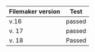 | Filemaker version | Test   |
| ----------------- | ------ |
| v.16              | passed |
| v. 17             | passed |
| v. 18             | Passed |